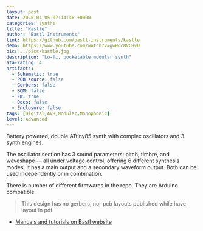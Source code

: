 ```yaml
---
layout: post
date: 2025-04-05 07:14:46 +0000
categories: synths
title: "Kastle"
author: "Bastl Instruments"
link: https://github.com/bastl-instruments/kastle
demo: https://www.youtube.com/watch?v=gwHoc8VCHvU
pic: ../pics/kastle.jpg
description: "Lo-fi, pocketable modular synth"
ata-rating: 4
artifacts:
  - Schematic: true
  - PCB source: false
  - Gerbers: false
  - BOM: false
  - FW: true
  - Docs: false
  - Enclosure: false
tags: [Digital,AVR,Modular,Monophonic]
level: Advanced
---
```


Battery powered, double ATtiny85 synth with complex oscillators and 3 synth engines.

The oscillator section has 3 sound parameters: pitch, timbre, and waveshape — all under voltage control, offering 6 different synthesis modes. It has a main output and a secondary waveform output. Both can be used independently or in combination.

There is number of different firmwares in the repo. They are Arduino compatible.

> This design has no gerbers, nor pcb layouts published while have layout in pdf.

- [Manuals and tutorials on Bastl website](https://bastl-instruments.com/instruments/kastle/)